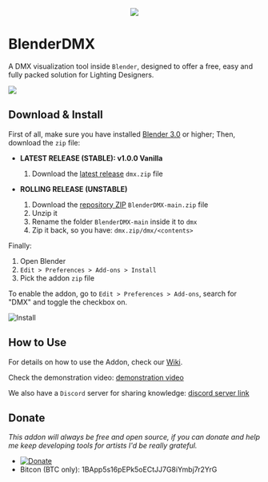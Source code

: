 <p align="center">
  <img src="https://i.ibb.co/Wn9wkH1/banner.png" />
</p>

# BlenderDMX

A DMX visualization tool inside `Blender`, designed to offer a free, easy and fully packed solution for Lighting Designers.

![](https://i.ibb.co/rvpKYxB/render-eevee-7.png)

## Download & Install

First of all, make sure you have installed [Blender 3.0](https://www.blender.org/download/) or higher;
Then, download the `zip` file:

- **LATEST RELEASE (STABLE): v1.0.0 Vanilla**

   1. Download the [latest release](https://github.com/open-stage/blender-dmx/releases/latest) `dmx.zip` file

- **ROLLING RELEASE (UNSTABLE)**

   1. Download the [repository ZIP](https://github.com/open-stage/BlenderDMX/archive/main.zip) `BlenderDMX-main.zip` file
   2. Unzip it
   3. Rename the folder `BlenderDMX-main` inside it to `dmx`
   4. Zip it back, so you have: `dmx.zip/dmx/<contents>`

Finally:
   1. Open Blender
   2. `Edit > Preferences > Add-ons > Install`
   3. Pick the addon `zip` file

To enable the addon, go to `Edit > Preferences > Add-ons`, search for "DMX" and toggle the checkbox on.

![Install](https://i.imgur.com/Q1R0AzP.gif)

## How to Use

For details on how to use the Addon, check our [Wiki](https://github.com/open-stage/BlenderDMX/wiki).

Check the demonstration video:
[demonstration video](https://www.youtube.com/watch?v=uzZQhcqSjS4)

We also have a `Discord` server for sharing knowledge: [discord server link](https://discord.gg/FQVVyc45T9)

## Donate

*This addon will always be free and open source, if you can donate and help me keep developing tools for artists I'd be really grateful.*
- [![Donate](https://img.shields.io/badge/Donate-PayPal-green.svg)](https://www.paypal.com/donate/?hosted_button_id=K2DRRKRFE583J)
- Bitcon (BTC only): 1BApp5s16pEPk5oECtJJ7G8iYmbj7r2YrG



